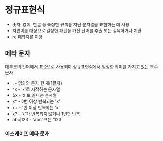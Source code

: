 # 정규표현식
- 숫자, 영어, 한글 등 특정한 규칙을 지닌 문자열을 표현하는 데 사용
- 자연어를 대상으로 일정한 패턴을 가진 단어를 추출 또는 검색하거나 치환
- re 패키지를 이용

## 메타 문자
대부분의 언어에서 표준으로 사용되며 정규표현식에서 일정한 의미를 가지고 있는 특수 문자

- . - 임의의 문자 한 개(1글자)
- ^x - 'x'로 시작하는 문자열
- $x - 'x'로 끝나는 문자열
- x* - 0번 이상 반복되는 'x'
- x+ - 1번 이상 반복되는 'x'
- x? - 'x'가 반복되지 않거나 1번만 반복
- abc|123 - 'abc' 또는 '123'


### 이스케이프 메타 문자